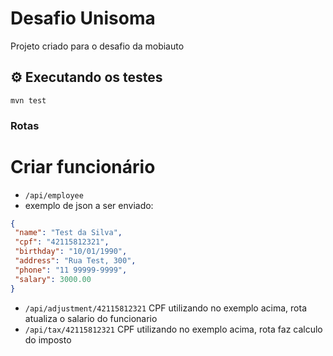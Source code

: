 # Desafio Unisoma

Projeto criado para o desafio da mobiauto

## ⚙️ Executando os testes

```
mvn test
```


### Rotas

# Criar funcionário

- `/api/employee`
- exemplo de json a ser enviado:

```json
{
 "name": "Test da Silva",
 "cpf": "42115812321",
 "birthday": "10/01/1990",
 "address": "Rua Test, 300",
 "phone": "11 99999-9999",
 "salary": 3000.00
}
```

- `/api/adjustment/42115812321` CPF utilizando no exemplo acima, rota atualiza o salario do funcionario
- `/api/tax/42115812321` CPF utilizando no exemplo acima, rota faz calculo do imposto
